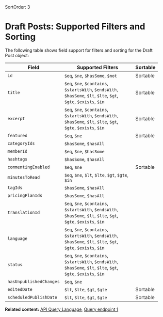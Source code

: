 SortOrder: 3
# Draft Posts: Supported Filters and Sorting

The following table shows field support for filters and sorting
for the Draft Post object:

| Field                   | Supported Filters                                                                  | Sortable |
| ----------------------- | ---------------------------------------------------------------------------------- | -------- |
| `id`                    | `$eq`, `$ne`, `$hasSome`, `$not`                                                   | Sortable |
| `title`                 | `$eq`, `$ne`, `$contains`, `$startsWith`, `$endsWith`, `$hasSome`, `$lt`, `$lte`, `$gt`, `$gte`, `$exists`, `$in` | Sortable |
| `excerpt`               | `$eq`, `$ne`, `$contains`, `$startsWith`, `$endsWith`, `$hasSome`, `$lt`, `$lte`, `$gt`, `$gte`, `$exists`, `$in` | Sortable |
| `featured`              | `$eq`, `$ne`                                                                       | Sortable |
| `categoryIds`           | `$hasSome`, `$hasAll`                                                              |          |
| `memberId`              | `$eq`, `$ne`, `$hasSome`                                                           |          |
| `hashtags`              | `$hasSome`, `$hasAll`                                                              |          |
| `commentingEnabled`     | `$eq`, `$ne`                                                                       | Sortable |
| `minutesToRead`         | `$eq`, `$ne`, `$lt`, `$lte`, `$gt`, `$gte`, `$in`                                  |          |
| `tagIds`                | `$hasSome`, `$hasAll`                                                              |          |
| `pricingPlanIds`        | `$hasSome`, `$hasAll`                                                              |          |
| `translationId`         | `$eq`, `$ne`, `$contains`, `$startsWith`, `$endsWith`, `$hasSome`, `$lt`, `$lte`, `$gt`, `$gte`, `$exists`, `$in` |          |
| `language`              | `$eq`, `$ne`, `$contains`, `$startsWith`, `$endsWith`, `$hasSome`, `$lt`, `$lte`, `$gt`, `$gte`, `$exists`, `$in` |          |
| `status`                | `$eq`, `$ne`, `$contains`, `$startsWith`, `$endsWith`, `$hasSome`, `$lt`, `$lte`, `$gt`, `$gte`, `$exists`, `$in` |          |
| `hasUnpublishedChanges` | `$eq`, `$ne`                                                                       |          |
| `editedDate`            | `$lt`, `$lte`, `$gt`, `$gte`                                                       | Sortable |
| `scheduledPublishDate`  | `$lt`, `$lte`, `$gt`, `$gte`                                                       | Sortable |


__Related content:__
[API Query Language](https://dev.wix.com/api/rest/getting-started/api-query-language),
[Query endpoint 1](https://dev.wix.com/api/rest/wix-blog/blog/draft-posts/query-draft-posts)
